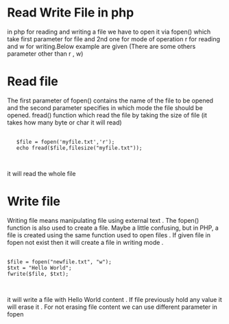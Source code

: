 # Read Write File in php

in php for reading and writing a file we have to open it via fopen() which take first parameter for file and 2nd one for mode of operation 
r for reading and w for writing.Below example are given (There are some others parameter other than r , w)

# Read file 

The first parameter of fopen() contains the name of the file to be opened and the second parameter specifies in which mode the file should be opened. fread() function which read the file by taking the size of file
 (it takes how many byte or char  it will read) 

 <pre>
  <code>
   $file = fopen('myfile.txt','r');
   echo fread($file,filesize("myfile.txt"));
  </code>
 </pre>
 it will read the whole file 

# Write file 

Writing file means manipulating file using external text . The fopen() function is also used to create a file. Maybe a little confusing, but in PHP, a file is created using the same function used to open files . If given file in fopen not exist then it will create a file in writing mode . 

 <pre>
  <code>
$file = fopen("newfile.txt", "w");
$txt = "Hello World";
fwrite($file, $txt);
  </code>
 </pre>
 it will write a file with  Hello World content . If file previously hold any value it will erase it .
 For not erasing file content we can use different parameter in fopen 
